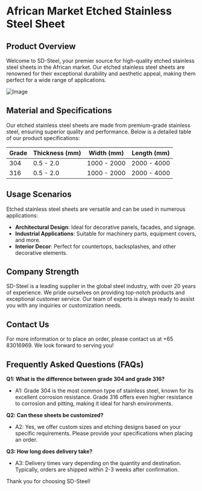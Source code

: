 # African Market Etched Stainless Steel Sheet

## Product Overview

Welcome to SD-Steel, your premier source for high-quality etched stainless steel sheets in the African market. Our etched stainless steel sheets are renowned for their exceptional durability and aesthetic appeal, making them perfect for a wide range of applications.

![Image](https://github.com/user-attachments/assets/2567258e-e124-4816-932d-1809bd27ef0b)

## Material and Specifications

Our etched stainless steel sheets are made from premium-grade stainless steel, ensuring superior quality and performance. Below is a detailed table of our product specifications:

| Grade | Thickness (mm) | Width (mm) | Length (mm) |
|-------|----------------|------------|-------------|
| 304   | 0.5 - 2.0      | 1000 - 2000| 2000 - 4000 |
| 316   | 0.5 - 2.0      | 1000 - 2000| 2000 - 4000 |

## Usage Scenarios

Etched stainless steel sheets are versatile and can be used in numerous applications:
- **Architectural Design**: Ideal for decorative panels, facades, and signage.
- **Industrial Applications**: Suitable for machinery parts, equipment covers, and more.
- **Interior Decor**: Perfect for countertops, backsplashes, and other decorative elements.

## Company Strength

SD-Steel is a leading supplier in the global steel industry, with over 20 years of experience. We pride ourselves on providing top-notch products and exceptional customer service. Our team of experts is always ready to assist you with any inquiries or customization needs.

## Contact Us

For more information or to place an order, please contact us at +65 83016969. We look forward to serving you!

## Frequently Asked Questions (FAQs)

**Q1: What is the difference between grade 304 and grade 316?**
- A1: Grade 304 is the most common type of stainless steel, known for its excellent corrosion resistance. Grade 316 offers even higher resistance to corrosion and pitting, making it ideal for harsh environments.

**Q2: Can these sheets be customized?**
- A2: Yes, we offer custom sizes and etching designs based on your specific requirements. Please provide your specifications when placing an order.

**Q3: How long does delivery take?**
- A3: Delivery times vary depending on the quantity and destination. Typically, orders are shipped within 2-3 weeks after confirmation.

Thank you for choosing SD-Steel!